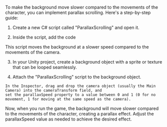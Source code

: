 To make the background move slower compared to the movements of the character, you can implement parallax scrolling. 
Here's a step-by-step guide:

   1. Create a new C# script called "ParallaxScrolling" and open it.

   2. Inside the script, add the code
    
This script moves the background at a slower speed compared to the movements of the camera.

   3. In your Unity project, create a background object with a sprite or texture that can be looped seamlessly.

   4. Attach the "ParallaxScrolling" script to the background object.

    In the Inspector, drag and drop the camera object (usually the Main Camera) into the cameraTransform field, and 
    set the parallaxSpeed property to a value between 0 and 1 (0 for no movement, 1 for moving at the same speed as the camera).

Now, when you run the game, the background will move slower compared to the movements of the character, creating a 
parallax effect. Adjust the parallaxSpeed value as needed to achieve the desired effect.
